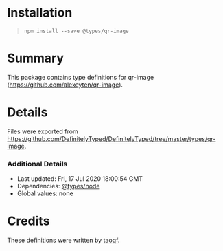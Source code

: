 # Installation
> `npm install --save @types/qr-image`

# Summary
This package contains type definitions for qr-image (https://github.com/alexeyten/qr-image).

# Details
Files were exported from https://github.com/DefinitelyTyped/DefinitelyTyped/tree/master/types/qr-image.

### Additional Details
 * Last updated: Fri, 17 Jul 2020 18:00:54 GMT
 * Dependencies: [@types/node](https://npmjs.com/package/@types/node)
 * Global values: none

# Credits
These definitions were written by [taoqf](https://github.com/taoqf).

